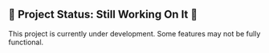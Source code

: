 ## 🚧 Project Status: Still Working On It 🚧

This project is currently under development. Some features may not be fully functional.
